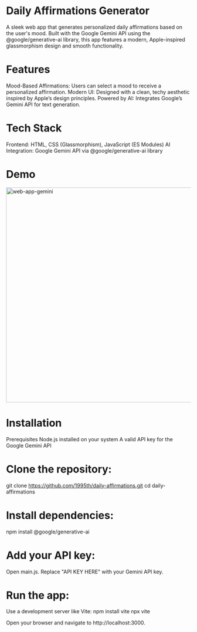 # Daily Affirmations Generator
A sleek web app that generates personalized daily affirmations based on the user's mood. Built with the Google Gemini API using the @google/generative-ai library, this app features a modern, Apple-inspired glassmorphism design and smooth functionality.

# Features
Mood-Based Affirmations: Users can select a mood to receive a personalized affirmation.
Modern UI: Designed with a clean, techy aesthetic inspired by Apple’s design principles.
Powered by AI: Integrates Google’s Gemini API for text generation.

# Tech Stack
Frontend: HTML, CSS (Glassmorphism), JavaScript (ES Modules)
AI Integration: Google Gemini API via @google/generative-ai library

# Demo
<img width="586" alt="web-app-gemini" src="https://github.com/user-attachments/assets/80846620-7d7f-4498-a400-acf511e752d8" />

# Installation
Prerequisites
Node.js installed on your system
A valid API key for the Google Gemini API

# Clone the repository:
git clone https://github.com/1995th/daily-affirmations.git
cd daily-affirmations

# Install dependencies:
npm install @google/generative-ai

# Add your API key:
Open main.js.
Replace "API KEY HERE" with your Gemini API key.

# Run the app:
Use a development server like Vite:
npm install vite
npx vite

Open your browser and navigate to http://localhost:3000.
